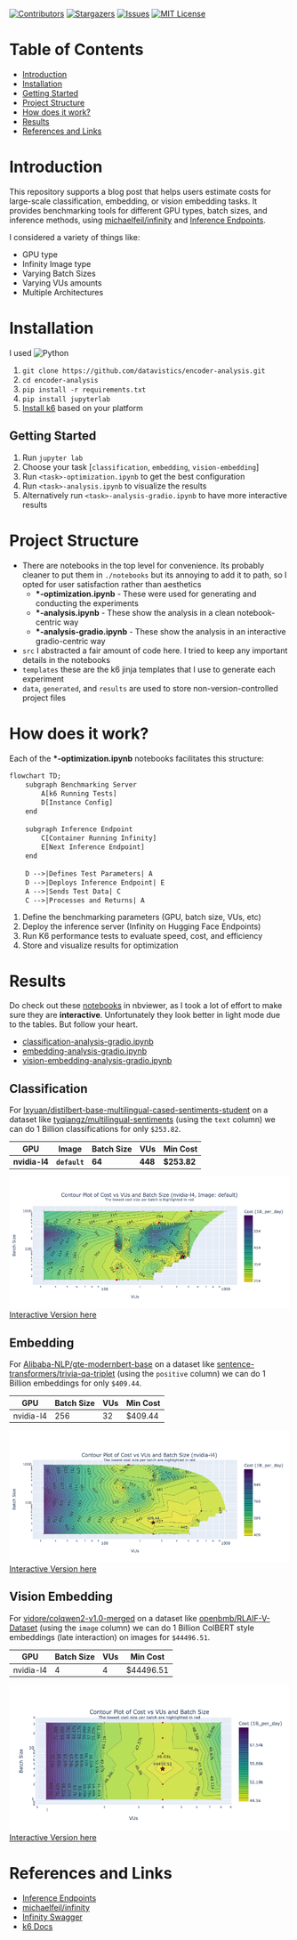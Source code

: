 <!-- PROJECT SHIELDS -->
<!--
*** I'm using markdown "reference style" links for readability.
*** Reference links are enclosed in brackets [ ] instead of parentheses ( ).
*** See the bottom of this document for the declaration of the reference variables
*** for contributors-url, forks-url, etc. This is an optional, concise syntax you may use.
*** https://www.markdownguide.org/basic-syntax/#reference-style-links
-->
[![Contributors][contributors-shield]][contributors-url]
[![Stargazers][stars-shield]][stars-url]
[![Issues][issues-shield]][issues-url]
[![MIT License][license-shield]][license-url]


# Table of Contents
- [Introduction](#introduction)
- [Installation](#installation)
- [Getting Started](#getting-started)
- [Project Structure](#project-structure)
- [How does it work?](#how-does-it-work)
- [Results](#results)
- [References and Links](#references-and-links)

# Introduction

This repository supports a blog post that helps users estimate costs for large-scale classification, embedding, or
vision embedding tasks. It provides benchmarking tools for different GPU types, batch sizes, and inference methods,
using [michaelfeil/infinity](https://github.com/michaelfeil/infinity/)
and [Inference Endpoints](https://huggingface.co/inference-endpoints/dedicated).

I considered a variety of things like:

- GPU type
- Infinity Image type
- Varying Batch Sizes
- Varying VUs amounts
- Multiple Architectures

# Installation

I used ![Python](https://img.shields.io/badge/python-3.12-blue)

1. `git clone https://github.com/datavistics/encoder-analysis.git`
2. `cd encoder-analysis`
3. `pip install -r requirements.txt`
4. `pip install jupyterlab`
5. [Install k6](https://grafana.com/docs/k6/latest/set-up/install-k6/#install-k6) based on your platform

## Getting Started

1. Run `jupyter lab`
2. Choose your task [`classification`, `embedding`, `vision-embedding`]
3. Run `<task>-optimization.ipynb` to get the best configuration
4. Run `<task>-analysis.ipynb` to visualize the results
5. Alternatively run `<task>-analysis-gradio.ipynb` to have more interactive results

# Project Structure

- There are notebooks in the top level for convenience. Its probably cleaner to put them in `./notebooks` but its
  annoying to add it to path, so I opted for user satisfaction rather than aesthetics
    - **\*-optimization.ipynb** - These were used for generating and conducting the experiments
    - **\*-analysis.ipynb** - These show the analysis in a clean notebook-centric way
    - **\*-analysis-gradio.ipynb** - These show the analysis in an interactive gradio-centric way
- `src` I abstracted a fair amount of code here. I tried to keep any important details in the notebooks
- `templates` these are the k6 jinja templates that I use to generate each experiment
- `data`, `generated`, and `results` are used to store non-version-controlled project files

# How does it work?

Each of the **\*-optimization.ipynb** notebooks facilitates this structure:

```mermaid
flowchart TD;
    subgraph Benchmarking Server
        A[k6 Running Tests]
        D[Instance Config]
    end

    subgraph Inference Endpoint
        C[Container Running Infinity]
        E[Next Inference Endpoint]
    end

    D -->|Defines Test Parameters| A
    D -->|Deploys Inference Endpoint| E
    A -->|Sends Test Data| C
    C -->|Processes and Returns| A
```

1. Define the benchmarking parameters (GPU, batch size, VUs, etc)
2. Deploy the inference server (Infinity on Hugging Face Endpoints)
3. Run K6 performance tests to evaluate speed, cost, and efficiency
4. Store and visualize results for optimization

# Results

Do check out these [notebooks](https://nbviewer.org/github/datavistics/encoder-analysis/tree/main/) in nbviewer, as I
took a lot of effort to make sure they are **interactive**. Unfortunately they look better in light mode due to the
tables.
But follow your heart.

- [classification-analysis-gradio.ipynb](https://nbviewer.org/github/datavistics/encoder-analysis/blob/main/classification-analysis-gradio.ipynb)
- [embedding-analysis-gradio.ipynb](https://nbviewer.org/github/datavistics/encoder-analysis/blob/main/embedding-analysis-gradio.ipynb)
- [vision-embedding-analysis-gradio.ipynb](https://nbviewer.org/github/datavistics/encoder-analysis/blob/main/vision-embedding-analysis-gradio.ipynb)

## Classification

For [lxyuan/distilbert-base-multilingual-cased-sentiments-student](https://huggingface.co/lxyuan/distilbert-base-multilingual-cased-sentiments-student)
on a dataset like [tyqiangz/multilingual-sentiments](https://huggingface.co/datasets/tyqiangz/multilingual-sentiments)
(using the `text` column) we can do 1 Billion classifications for only `$253.82`.

| GPU           | Image         | Batch Size | VUs     | Min Cost    |
|---------------|---------------|------------|---------|-------------|
| **nvidia-l4** | **`default`** | **64**     | **448** | **$253.82** |

![classification-results.png](media/classification-results.png)
[Interactive Version here](https://nbviewer.org/github/datavistics/encoder-analysis/blob/main/classification-analysis-gradio.ipynb)

## Embedding

For [Alibaba-NLP/gte-modernbert-base](https://huggingface.co/Alibaba-NLP/gte-modernbert-base) on a dataset
like [sentence-transformers/trivia-qa-triplet](https://huggingface.co/datasets/sentence-transformers/trivia-qa-triplet)
(using the `positive` column) we can do 1 Billion embeddings for only `$409.44`.

| GPU       | Batch Size | VUs | Min Cost |
|-----------|------------|-----|----------|
| nvidia-l4 | 256        | 32  | $409.44  |

![embedding-results.png](media/embedding-results.png)
[Interactive Version here](https://nbviewer.org/github/datavistics/encoder-analysis/blob/main/embedding-analysis-gradio.ipynb)

## Vision Embedding

For [vidore/colqwen2-v1.0-merged](https://huggingface.co/vidore/colqwen2-v1.0-merged) on a dataset
like [openbmb/RLAIF-V-Dataset](https://huggingface.co/datasets/openbmb/RLAIF-V-Dataset)
(using the `image` column) we can do 1 Billion ColBERT style embeddings (late interaction) on images for `$44496.51`.

| GPU       | Batch Size | VUs | Min Cost  |
|-----------|------------|-----|-----------|
| nvidia-l4 | 4          | 4   | $44496.51 |

![vision-embedding-results.png](media/vision-embedding-results.png)
[Interactive Version here](https://nbviewer.org/github/datavistics/encoder-analysis/blob/main/embedding-analysis-gradio.ipynb)


# References and Links

- [Inference Endpoints](https://huggingface.co/inference-endpoints/dedicated)
- [michaelfeil/infinity](https://github.com/michaelfeil/infinity/)
- [Infinity Swagger](https://michaelfeil.eu/infinity/0.0.75/swagger_ui/)
- [k6 Docs](https://grafana.com/docs/k6/latest/)


<!-- MARKDOWN LINKS & IMAGES -->
<!-- https://www.markdownguide.org/basic-syntax/#reference-style-links -->
[contributors-shield]: https://img.shields.io/github/contributors/datavistics/encoder-analysis.svg?style=for-the-badge
[contributors-url]: https://github.com/datavistics/encoder-analysis/graphs/contributors

[stars-shield]: https://img.shields.io/github/stars/datavistics/encoder-analysis.svg?style=for-the-badge
[stars-url]: https://github.com/datavistics/encoder-analysis/stargazers

[issues-shield]: https://img.shields.io/github/issues/datavistics/encoder-analysis.svg?style=for-the-badge
[issues-url]: https://github.com/datavistics/encoder-analysis/issues

[license-shield]: https://img.shields.io/github/license/datavistics/encoder-analysis.svg?style=for-the-badge
[license-url]: https://github.com/datavistics/encoder-analysis/blob/main/LICENSE
